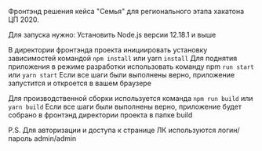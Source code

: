 Фронтэнд решения кейса "Семья" для регионального этапа хакатона ЦП 2020.

Для запуска нужно:
Установить Node.js версии 12.18.1 и выше

В директории фронтэнда проекта инициировать установку зависимостей командой ```npm install``` или yarn ```install```
Для поднятия приложения в режиме разработки использовать команду npm ```run start``` или ```yarn start```
Если все шаги были выполнены верно, приложение запустится и откроется в вашем браузере

Для производственной сборки используется команда ```npm run build``` или ```yarn build```
Если все шаги были выполнены верно, приложение будет собрано в фронтэнд директории проекта в папке build

P.S. Для авторизации и доступа к странице ЛК используются логин/пароль admin/admin